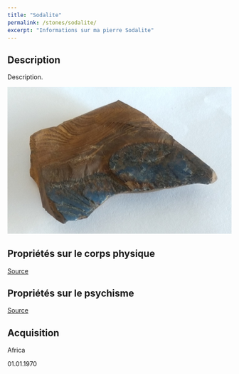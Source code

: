 ```yaml
---
title: "Sodalite"
permalink: /stones/sodalite/
excerpt: "Informations sur ma pierre Sodalite"
---
```


## Description
Description.

![Sodalite](/images/stones/Sodalite_Africa_2010.jpg "Sodalite")

## Propriétés sur le corps physique


[Source](https://)


## Propriétés sur le psychisme


[Source](https://)

## Acquisition
Africa

01.01.1970
